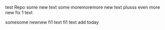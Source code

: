 test Repo
some new text
some moremoremore new text
plusss even more
new fix 1 text

somesome newnew fi1 text
fi1 text add today